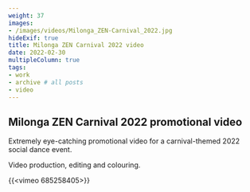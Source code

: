 ```yaml
---
weight: 37
images:
- /images/videos/Milonga_ZEN-Carnival_2022.jpg
hideExif: true
title: Milonga ZEN Carnival 2022 video
date: 2022-02-30
multipleColumn: true
tags:
- work
- archive # all posts
- video
---
```


## Milonga ZEN Carnival 2022 promotional video

Extremely eye-catching promotional video for a carnival-themed 2022 social dance
event.

Video production, editing and colouring.

{{<vimeo 685258405>}}

